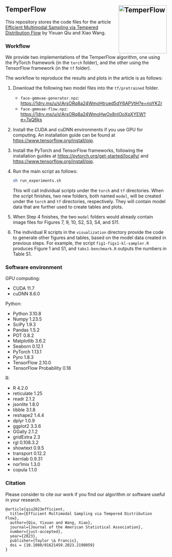 ## TemperFlow <img src="https://statr.me/images/sticker-temperflow.png" alt="TemperFlow" height="150px" align="right" />

This repository stores the code files for the article [Efficient Multimodal Sampling via Tempered Distribution Flow](https://arxiv.org/abs/2304.03933) by Yixuan Qiu and Xiao Wang.

### Workflow

We provide two implementations of the TemperFlow algorithm,
one using the PyTorch framework (in the `torch` folder),
and the other using the TensorFlow framework (in the `tf` folder).

The workflow to reproduce the results and plots in the article is as follows:

1. Download the following two model files into the `tf/pretrained` folder.
    - `face-gmmvae-generator.npz`: https://1drv.ms/u/s!ArsORq8a24WmoHtrued5dY6APVtH?e=noYKZr
    - `face-gmmvae-flow.npz`: https://1drv.ms/u/s!ArsORq8a24WmoHwOx8nlOoXpXYEW?e=7aQ6ks

2. Install the CUDA and cuDNN environments if you use GPU for computing. An installation guide can be found at https://www.tensorflow.org/install/pip.

3. Install the PyTorch and TensorFlow frameworks, following the installation guides at https://pytorch.org/get-started/locally/ and https://www.tensorflow.org/install/pip.

4. Run the main script as follows:
    ```bash
    sh run_experiments.sh
    ```
    This will call individual scripts under the `torch` and `tf` directories. When the script finishes, two new folders, both named `model`, will be created under the `torch` and `tf` directories, respectively. They will contain model data that are further used to create tables and plots.

5. When Step 4 finishes, the two `model` folders would already contain image files for Figures 7, 9, 10, S2, S3, S4, and S11.

6. The individual R scripts in the `visualization` directory provide the code to generate other figures and tables, based on the model data created in previous steps. For example, the script `fig1-figs1-kl-sampler.R` produces Figure 1 and S1, and `tabs1-benchmark.R` outputs the numbers in Table S1.

### Software environment

GPU computing:

- CUDA 11.7
- cuDNN 8.6.0

Python:

- Python 3.10.8
- Numpy 1.23.5
- SciPy 1.9.3
- Pandas 1.5.2
- POT 0.8.2
- Matplotlib 3.6.2
- Seaborn 0.12.1
- PyTorch 1.13.1
- Pyro 1.8.3
- TensorFlow 2.10.0
- TensorFlow Probability 0.18

R:

- R 4.2.0
- reticulate 1.25
- readr 2.1.2
- jsonlite 1.8.0
- tibble 3.1.8
- reshape2 1.4.4
- dplyr 1.0.9
- ggplot2 3.3.6
- GGally 2.1.2
- gridExtra 2.3
- rgl 0.108.3.2
- showtext 0.9.5
- transport 0.12.2
- kernlab 0.9.31
- nor1mix 1.3.0
- copula 1.1.0

### Citation

Please consider to cite our work if you find our algorithm or
software useful in your research.

```
@article{qiu2023efficient,
  title={Efficient Multimodal Sampling via Tempered Distribution Flow},
  author={Qiu, Yixuan and Wang, Xiao},
  journal={Journal of the American Statistical Association},
  number={just-accepted},
  year={2023},
  publisher={Taylor \& Francis},
  doi = {10.1080/01621459.2023.2198059}
}
```
